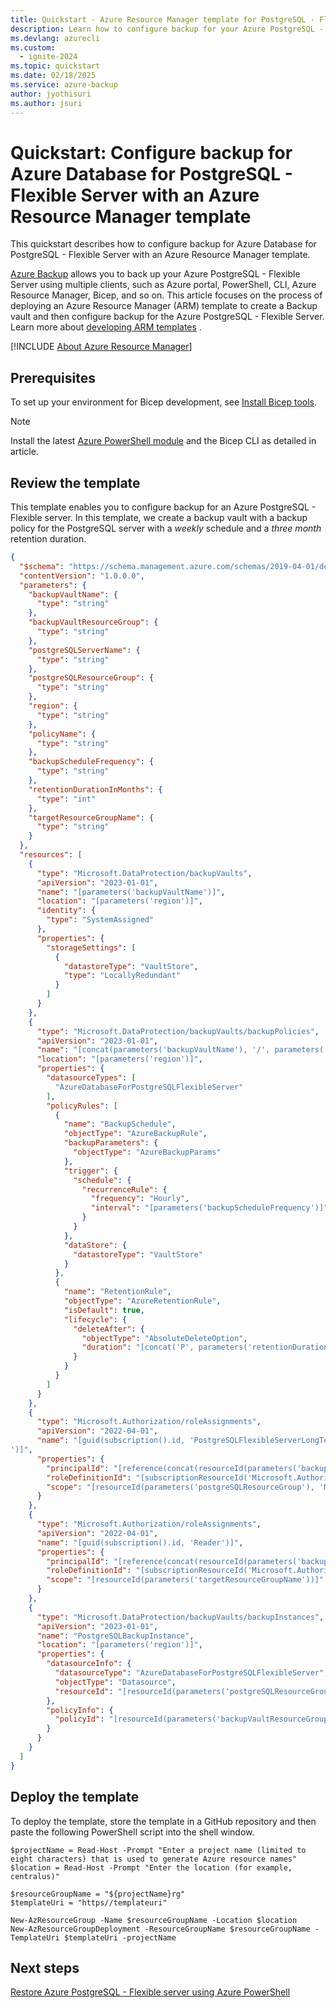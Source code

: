 ```yaml
---
title: Quickstart - Azure Resource Manager template for PostgreSQL - Flexible Server backup
description: Learn how to configure backup for your Azure PostgreSQL - Flexible Server with an Azure Resource Manager template.
ms.devlang: azurecli
ms.custom:
  - ignite-2024
ms.topic: quickstart
ms.date: 02/18/2025
ms.service: azure-backup
author: jyothisuri
ms.author: jsuri
---
```


# Quickstart: Configure backup for Azure Database for PostgreSQL - Flexible Server with an Azure Resource Manager template

This quickstart describes how to configure backup for Azure Database for PostgreSQL - Flexible Server with an Azure Resource Manager template. 

[Azure Backup](backup-azure-database-postgresql-flex-overview.md) allows you to back up your Azure PostgreSQL - Flexible Server using multiple clients, such as Azure portal, PowerShell, CLI, Azure Resource Manager, Bicep, and so on. This article focuses on the process of deploying an Azure Resource Manager (ARM) template to create a Backup vault and then configure backup for the Azure PostgreSQL - Flexible Server. Learn more about [developing ARM templates](../azure-resource-manager/index.yml) .

[!INCLUDE [About Azure Resource Manager](~/reusable-content/ce-skilling/azure/includes/resource-manager-quickstart-introduction.md)]

## Prerequisites

To set up your environment for Bicep development, see [Install Bicep tools](../azure-resource-manager/bicep/install.md).

>[!Note]
>Install the latest [Azure PowerShell module](/powershell/azure/new-azureps-module-az) and the Bicep CLI as detailed in article.

## Review the template

This template enables you to configure backup for an Azure PostgreSQL - Flexible server. In this template, we create a backup vault with a backup policy for the PostgreSQL server with a *weekly* schedule and a *three month* retention duration.

```JSON
{
  "$schema": "https://schema.management.azure.com/schemas/2019-04-01/deploymentTemplate.json#",
  "contentVersion": "1.0.0.0",
  "parameters": {
    "backupVaultName": {
      "type": "string"
    },
    "backupVaultResourceGroup": {
      "type": "string"
    },
    "postgreSQLServerName": {
      "type": "string"
    },
    "postgreSQLResourceGroup": {
      "type": "string"
    },
    "region": {
      "type": "string"
    },
    "policyName": {
      "type": "string"
    },
    "backupScheduleFrequency": {
      "type": "string"
    },
    "retentionDurationInMonths": {
      "type": "int"
    },
    "targetResourceGroupName": {
      "type": "string"
    }
  },
  "resources": [
    {
      "type": "Microsoft.DataProtection/backupVaults",
      "apiVersion": "2023-01-01",
      "name": "[parameters('backupVaultName')]",
      "location": "[parameters('region')]",
      "identity": {
        "type": "SystemAssigned"
      },
      "properties": {
        "storageSettings": [
          {
            "datastoreType": "VaultStore",
            "type": "LocallyRedundant"
          }
        ]
      }
    },
    {
      "type": "Microsoft.DataProtection/backupVaults/backupPolicies",
      "apiVersion": "2023-01-01",
      "name": "[concat(parameters('backupVaultName'), '/', parameters('policyName'))]",
      "location": "[parameters('region')]",
      "properties": {
        "datasourceTypes": [
          "AzureDatabaseForPostgreSQLFlexibleServer"
        ],
        "policyRules": [
          {
            "name": "BackupSchedule",
            "objectType": "AzureBackupRule",
            "backupParameters": {
              "objectType": "AzureBackupParams"
            },
            "trigger": {
              "schedule": {
                "recurrenceRule": {
                  "frequency": "Hourly",
                  "interval": "[parameters('backupScheduleFrequency')]"
                }
              }
            },
            "dataStore": {
              "datastoreType": "VaultStore"
            }
          },
          {
            "name": "RetentionRule",
            "objectType": "AzureRetentionRule",
            "isDefault": true,
            "lifecycle": {
              "deleteAfter": {
                "objectType": "AbsoluteDeleteOption",
                "duration": "[concat('P', parameters('retentionDurationInMonths'), 'M')]"
              }
            }
          }
        ]
      }
    },
    {
      "type": "Microsoft.Authorization/roleAssignments",
      "apiVersion": "2022-04-01",
      "name": "[guid(subscription().id, 'PostgreSQLFlexibleServerLongTermRetentionBackupRole
')]",
      "properties": {
        "principalId": "[reference(concat(resourceId(parameters('backupVaultResourceGroup'), 'Microsoft.DataProtection/backupVaults', parameters('backupVaultName')), '/providers/Microsoft.ManagedIdentity/Identities/default'), '2020-12-01').principalId]",
        "roleDefinitionId": "[subscriptionResourceId('Microsoft.Authorization/roleDefinitions', 'aaaa0a0a-bb1b-cc2c-dd3d-eeeeee4e4e4e')]",
        "scope": "[resourceId(parameters('postgreSQLResourceGroup'), 'Microsoft.DBforPostgreSQL/flexibleServers', parameters('postgreSQLServerName'))]"
      }
    },
    {
      "type": "Microsoft.Authorization/roleAssignments",
      "apiVersion": "2022-04-01",
      "name": "[guid(subscription().id, 'Reader')]",
      "properties": {
        "principalId": "[reference(concat(resourceId(parameters('backupVaultResourceGroup'), 'Microsoft.DataProtection/backupVaults', parameters('backupVaultName')), '/providers/Microsoft.ManagedIdentity/Identities/default'), '2020-12-01').principalId]",
        "roleDefinitionId": "[subscriptionResourceId('Microsoft.Authorization/roleDefinitions', 'aaaa0a0a-bb1b-cc2c-dd3d-eeeeee4e4e4e')]",
        "scope": "[resourceId(parameters('targetResourceGroupName'))]"
      }
    },
    {
      "type": "Microsoft.DataProtection/backupVaults/backupInstances",
      "apiVersion": "2023-01-01",
      "name": "PostgreSQLBackupInstance",
      "location": "[parameters('region')]",
      "properties": {
        "datasourceInfo": {
          "datasourceType": "AzureDatabaseForPostgreSQLFlexibleServer",
          "objectType": "Datasource",
          "resourceId": "[resourceId(parameters('postgreSQLResourceGroup'), 'Microsoft.DBforPostgreSQL/flexibleServers', parameters('postgreSQLServerName'))]"
        },
        "policyInfo": {
          "policyId": "[resourceId(parameters('backupVaultResourceGroup'), 'Microsoft.DataProtection/backupVaults/backupPolicies', parameters('backupVaultName'), parameters('policyName'))]"
        }
      }
    }
  ]
}

```
## Deploy the template

To deploy the template, store the template in a GitHub repository and then paste the following PowerShell script into the shell window. 

```azurepowershell-interactive
$projectName = Read-Host -Prompt "Enter a project name (limited to eight characters) that is used to generate Azure resource names"
$location = Read-Host -Prompt "Enter the location (for example, centralus)"

$resourceGroupName = "${projectName}rg"
$templateUri = "https//templateuri"

New-AzResourceGroup -Name $resourceGroupName -Location $location
New-AzResourceGroupDeployment -ResourceGroupName $resourceGroupName -TemplateUri $templateUri -projectName 
```

## Next steps

[Restore Azure PostgreSQL - Flexible server using Azure PowerShell](backup-azure-database-postgresql-flex-restore-powershell.md)
